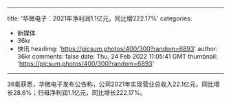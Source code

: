 
---
title: '华微电子：2021年净利润1.1亿元，同比增222.17%'
categories: 
 - 新媒体
 - 36kr
 - 快讯
headimg: 'https://picsum.photos/400/300?random=6893'
author: 36kr
comments: false
date: Thu, 24 Feb 2022 11:05:41 GMT
thumbnail: 'https://picsum.photos/400/300?random=6893'
---

<div>   
36氪获悉，华微电子发布公告称，公司2021年实现营业总收入22.1亿元，同比增长28.6%；归母净利润1.1亿元，同比增长222.17%。  
</div>
            